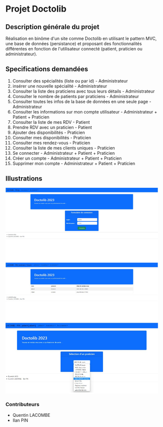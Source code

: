 # Projet Doctolib

## Description générale du projet

Réalisation en binôme d'un site comme Doctolib en utilisant le pattern MVC, une base de données (persistance) et proposant des fonctionnalités différentes en fonction de l'utilisateur connecté (patient, praticien ou administrateur).


## Specifications demandées

1. Consulter des spécialités (liste ou par id) - Administrateur
2. insérer une nouvelle spécialité - Administrateur
3. Consulter la liste des praticiens avec tous leurs détails - Administrateur
4. Consulter le nombre de patients par praticiens - Administrateur
5. Consulter toutes les infos de la base de données en une seule page - Administrateur
6. Consulter les informations sur mon compte utilisateur - Administrateur + Patient + Praticien
7. Consulter la liste de mes RDV - Patient
8. Prendre RDV avec un praticien - Patient
9. Ajouter des disponibilités - Praticien
10. Consulter mes disponibilités - Praticien
11. Consulter mes rendez-vous - Praticien
12. Consulter la liste de mes clients uniques - Praticien
13. Se connecter - Administrateur + Patient + Praticien
14. Créer un compte - Administrateur + Patient + Praticien
15. Supprimer mon compte - Administrateur + Patient + Praticien


## Illustrations

![Ecran de connexion](https://github.com/1tneuq/1tneuq.github.io/blob/main/img/Connexion_Doctolib.JPG)
![RDVs du praticien](https://github.com/1tneuq/1tneuq.github.io/blob/main/img/Patients_Doctolib.JPG)
![Prendre rendez-vous (patient)](https://github.com/1tneuq/1tneuq.github.io/blob/main/img/RDV_Doctolib.JPG)


### Contributeurs

- Quentin LACOMBE
- Ilan PIN
